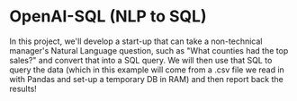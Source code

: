 # OpenAI-SQL (NLP to SQL)

In this project, we'll develop a start-up that can take a non-technical manager's Natural Language question, such as "What counties had the top sales?" and convert that into a SQL query. We will then use that SQL to query the data (which in this example will come from a .csv file we read in with Pandas and set-up a temporary DB in RAM) and then report back the results!
